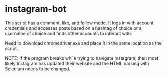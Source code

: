 # instagram-bot
This script has a comment, like, and follow mode. It logs in with account credentials and accesses posts based on a hashtag of choice or a username of choice and finds other accounts to interact with.

Need to download chromedriver.exe and place it in the same location as the script.

NOTE: If the program breaks while trying to navigate Instagram, then most likely Instagram has updated their website and the HTML parsing with Selenium needs to be changed. 
